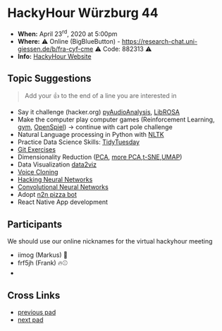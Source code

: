 # HackyHour Würzburg 44

 - **When:** April 23<sup>rd</sup>, 2020 at 5:00pm 
 - **Where:**  :warning: Online (BigBlueButton) - https://research-chat.uni-giessen.de/b/fra-cyf-cme :warning: Code: 882313 :warning: 
 - **Info:** [HackyHour Website](http://hackyhour.github.io/Wuerzburg/)

## Topic Suggestions
> Add your :+1: to the end of a line you are interested in
 - Say it challenge (hacker.org) [pyAudioAnalysis](https://github.com/tyiannak/pyAudioAnalysis), [LibROSA](https://librosa.github.io/librosa/)
 - Make the computer play computer games (Reinforcement Learning, [gym](https://gym.openai.com/), [OpenSpiel](https://github.com/deepmind/open_spiel)) &rarr; continue with cart pole challenge
 - Natural Language processing in Python with [NLTK](https://www.nltk.org/)
 - Practice Data Science Skills: [TidyTuesday](https://github.com/rfordatascience/tidytuesday)
 - [Git Exercises](https://gitexercises.fracz.com/)
 - Dimensionality Reduction ([PCA](http://setosa.io/ev/principal-component-analysis/), [more PCA](https://benediktehinger.de/blog/science/scatterplots-regression-lines-and-the-first-principal-component/),[t-SNE](https://distill.pub/2016/misread-tsne/),[UMAP](https://pair-code.github.io/understanding-umap/))
 - Data Visualization [data2viz](https://www.data-to-viz.com/)
 - [Voice Cloning](https://github.com/CorentinJ/Real-Time-Voice-Cloning)
 - [Hacking Neural Networks](https://github.com/Kayzaks/HackingNeuralNetworks)
 - [Convolutional Neural Networks](https://www.cs.ryerson.ca/~aharley/vis/conv/)
 - Adopt [n2n pizza bot](https://code.nerd2nerd.org/n2n/pizzabot)
 - React Native App development


## Participants
We should use our online nicknames for the virtual hackyhour meeting
 - iimog (Markus) :pizza: 
 - frf5jh (Frank) :fire::baseball:
 - 

## Cross Links
 - [previous pad](https://hackmd.io/K1AhJ1PrSW-lY75-hUxYxQ)
 - [next pad](https://hackmd.io/GGk5HufaQ3GRDT1ou7J-Tg)
